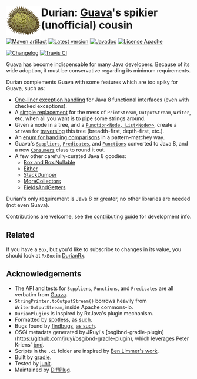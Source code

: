 # <img align="left" src="durian.png"> Durian: [Guava](https://github.com/google/guava)'s spikier (unofficial) cousin

<!---freshmark shields
output = [
	link(shield('Maven artifact', 'mavenCentral', '{{group}}:{{name}}', 'blue'), 'https://bintray.com/{{org}}/opensource/{{name}}/view'),
	link(shield('Latest version', 'latest', '{{stable}}', 'blue'), 'https://github.com/{{org}}/{{name}}/releases/latest'),
	link(shield('Javadoc', 'javadoc', 'OK', 'blue'), 'https://{{org}}.github.io/{{name}}/javadoc/{{stable}}/'),
	link(shield('License Apache', 'license', 'Apache', 'blue'), 'https://tldrlegal.com/license/apache-license-2.0-(apache-2.0)'),
	'',
	link(shield('Changelog', 'changelog', '{{version}}', 'brightgreen'), 'CHANGES.md'),
	link(image('Travis CI', 'https://travis-ci.org/{{org}}/{{name}}.svg?branch=master'), 'https://travis-ci.org/{{org}}/{{name}}')
	].join('\n');
-->
[![Maven artifact](https://img.shields.io/badge/mavenCentral-com.diffplug.durian%3Adurian-blue.svg)](https://bintray.com/diffplug/opensource/durian/view)
[![Latest version](https://img.shields.io/badge/latest-3.3.0-blue.svg)](https://github.com/diffplug/durian/releases/latest)
[![Javadoc](https://img.shields.io/badge/javadoc-OK-blue.svg)](https://diffplug.github.io/durian/javadoc/3.3.0/)
[![License Apache](https://img.shields.io/badge/license-Apache-blue.svg)](https://tldrlegal.com/license/apache-license-2.0-(apache-2.0))

[![Changelog](https://img.shields.io/badge/changelog-3.3.0-brightgreen.svg)](CHANGES.md)
[![Travis CI](https://travis-ci.org/diffplug/durian.svg?branch=master)](https://travis-ci.org/diffplug/durian)
<!---freshmark /shields -->

Guava has become indispensable for many Java developers.  Because of its wide adoption, it must be conservative regarding its minimum requirements.

<!---freshmark javadoc
output = prefixDelimiterReplace(input, 'https://{{org}}.github.io/{{name}}/javadoc/', '/', stable);
-->
Durian complements Guava with some features which are too spiky for Guava, such as:
* [One-liner exception handling](test/com/diffplug/common/base/ErrorsExample.java?ts=4) for Java 8 functional interfaces (even with checked exceptions).
* A [simple replacement](https://diffplug.github.io/durian/javadoc/3.3.0/com/diffplug/common/base/StringPrinter.html) for the mess of `PrintStream`, `OutputStream`, `Writer`, etc. when all you want is to pipe some strings around.
* Given a node in a tree, and a [`Function<Node, List<Node>>`](https://diffplug.github.io/durian/javadoc/3.3.0/com/diffplug/common/base/TreeDef.html), create a `Stream` for [traversing](test/com/diffplug/common/base/TreeStreamTest.java?ts=4) this tree (breadth-first, depth-first, etc.).
* An [enum for handling comparisons](https://diffplug.github.io/durian/javadoc/3.3.0/com/diffplug/common/base/Comparison.html) in a pattern-matchey way.
* Guava's [`Suppliers`](https://diffplug.github.io/durian/javadoc/3.3.0/com/diffplug/common/base/Suppliers.html),
[`Predicates`](https://diffplug.github.io/durian/javadoc/3.3.0/com/diffplug/common/base/Predicates.html),
and [`Functions`](https://diffplug.github.io/durian/javadoc/3.3.0/com/diffplug/common/base/Functions.html) converted to Java 8,
and a new [`Consumers`](https://diffplug.github.io/durian/javadoc/3.3.0/com/diffplug/common/base/Consumers.html) class to round it out.
* A few other carefully-curated Java 8 goodies:
	+ [Box and Box.Nullable](src/com/diffplug/common/base/Box.java?ts=4)
	+ [Either](https://diffplug.github.io/durian/javadoc/3.3.0/com/diffplug/common/base/Either.html)
	+ [StackDumper](https://diffplug.github.io/durian/javadoc/3.3.0/com/diffplug/common/base/StackDumper.html)
	+ [MoreCollectors](https://diffplug.github.io/durian/javadoc/3.3.0/com/diffplug/common/base/MoreCollectors.html)
	+ [FieldsAndGetters](https://diffplug.github.io/durian/javadoc/3.3.0/com/diffplug/common/base/FieldsAndGetters.html)

<!---freshmark /javadoc -->

Durian's only requirement is Java 8 or greater, no other libraries are needed (not even Guava).

Contributions are welcome, see [the contributing guide](CONTRIBUTING.md) for development info.

## Related

If you have a `Box`, but you'd like to subscribe to changes in its value, you should look at `RxBox` in [DurianRx](https://github.com/diffplug/durian-rx).

## Acknowledgements

* The API and tests for `Suppliers`, `Functions`, and `Predicates` are all verbatim from [Guava](https://github.com/google/guava).
* `StringPrinter.toOutputStream()` borrows heavily from `WriterOutputStream`, inside Apache commons-io.
* `DurianPlugins` is inspired by RxJava's plugin mechanism.
* Formatted by [spotless](https://github.com/diffplug/spotless), [as such](https://github.com/diffplug/durian/blob/v2.0/build.gradle?ts=4#L70-L90).
* Bugs found by [findbugs](http://findbugs.sourceforge.net/), [as such](https://github.com/diffplug/durian/blob/v2.0/build.gradle?ts=4#L92-L116).
* OSGi metadata generated by JRuyi's [osgibnd-gradle-plugin] (https://github.com/jruyi/osgibnd-gradle-plugin), which leverages Peter Kriens' [bnd](http://www.aqute.biz/Bnd/Bnd).
* Scripts in the `.ci` folder are inspired by [Ben Limmer's work](http://benlimmer.com/2013/12/26/automatically-publish-javadoc-to-gh-pages-with-travis-ci/).
* Built by [gradle](http://gradle.org/).
* Tested by [junit](http://junit.org/).
* Maintained by [DiffPlug](http://www.diffplug.com/).
